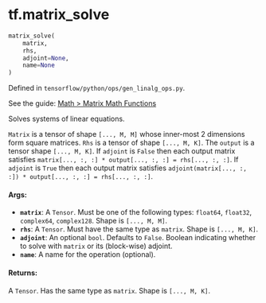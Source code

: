 <div itemscope itemtype="http://developers.google.com/ReferenceObject">
<meta itemprop="name" content="tf.matrix_solve" />
</div>

# tf.matrix_solve

``` python
matrix_solve(
    matrix,
    rhs,
    adjoint=None,
    name=None
)
```



Defined in `tensorflow/python/ops/gen_linalg_ops.py`.

See the guide: [Math > Matrix Math Functions](../../../api_guides/python/math_ops.md#Matrix_Math_Functions)

Solves systems of linear equations.

`Matrix` is a tensor of shape `[..., M, M]` whose inner-most 2 dimensions
form square matrices. `Rhs` is a tensor of shape `[..., M, K]`. The `output` is
a tensor shape `[..., M, K]`.  If `adjoint` is `False` then each output matrix
satisfies `matrix[..., :, :] * output[..., :, :] = rhs[..., :, :]`.
If `adjoint` is `True` then each output matrix satisfies
`adjoint(matrix[..., :, :]) * output[..., :, :] = rhs[..., :, :]`.

#### Args:

* <b>`matrix`</b>: A `Tensor`. Must be one of the following types: `float64`, `float32`, `complex64`, `complex128`.
    Shape is `[..., M, M]`.
* <b>`rhs`</b>: A `Tensor`. Must have the same type as `matrix`.
    Shape is `[..., M, K]`.
* <b>`adjoint`</b>: An optional `bool`. Defaults to `False`.
    Boolean indicating whether to solve with `matrix` or its (block-wise)
    adjoint.
* <b>`name`</b>: A name for the operation (optional).


#### Returns:

  A `Tensor`. Has the same type as `matrix`. Shape is `[..., M, K]`.